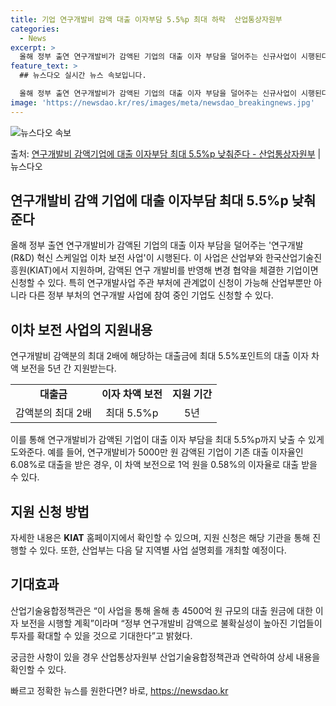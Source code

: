 ```yaml
---
title: 기업 연구개발비 감액 대출 이자부담 5.5%p 최대 하락  산업통상자원부
categories:
  - News
excerpt: >
  올해 정부 출연 연구개발비가 감액된 기업의 대출 이자 부담을 덜어주는 신규사업이 시행된다. 산업통상자원부는 …
feature_text: >
  ## 뉴스다오 실시간 뉴스 속보입니다.

  올해 정부 출연 연구개발비가 감액된 기업의 대출 이자 부담을 덜어주는 신규사업이 시행된다. 산업통상자원부는 …
image: 'https://newsdao.kr/res/images/meta/newsdao_breakingnews.jpg'
---
```


![뉴스다오 속보](https://newsdao.kr/res/images/meta/newsdao_breakingnews.jpg)

<p>출처: <a href="https://newsdao.kr/3023" rel="dofollow">연구개발비 감액기업에 대출 이자부담 최대 5.5%p 낮춰준다 - 산업통상자원부</a> | 뉴스다오</p>

<h2>연구개발비 감액 기업에 대출 이자부담 최대 5.5%p 낮춰준다</h2>

<p data-ke-size="size16">올해 정부 출연 연구개발비가 감액된 기업의 대출 이자 부담을 덜어주는 '연구개발(R&D) 혁신 스케일업 이차 보전 사업'이 시행된다. 이 사업은 산업부와 한국산업기술진흥원(KIAT)에서 지원하며, 감액된 연구 개발비를 반영해 변경 협약을 체결한 기업이면 신청할 수 있다. 특히 연구개발사업 주관 부처에 관계없이 신청이 가능해 산업부뿐만 아니라 다른 정부 부처의 연구개발 사업에 참여 중인 기업도 신청할 수 있다.</p>

<h2 data-ke-size="size26">이차 보전 사업의 지원내용</h2> 

<p data-ke-size="size16">연구개발비 감액분의 최대 2배에 해당하는 대출금에 최대 5.5%포인트의 대출 이자 차액 보전을 5년 간 지원받는다.</p>

<table>
	<tr>
		<td style="text-align: center; height: 17px;"><b>대출금</b></td>
		<td style="text-align: center; height: 17px;"><b>이자 차액 보전</b></td>
		<td style="text-align: center; height: 17px;"><b>지원 기간</b></td>
	</tr>
	<tr>
		<td style="text-align: center; height: 17px;">감액분의 최대 2배</td>
		<td style="text-align: center; height: 17px;">최대 5.5%p</td>
		<td style="text-align: center; height: 17px;">5년</td>
	</tr>
</table>

<p data-ke-size="size16">이를 통해 연구개발비가 감액된 기업이 대출 이자 부담을 최대 5.5%p까지 낮출 수 있게 도와준다. 예를 들어, 연구개발비가 5000만 원 감액된 기업이 기존 대출 이자율인 6.08%로 대출을 받은 경우, 이 차액 보전으로 1억 원을 0.58%의 이자율로 대출 받을 수 있다.</p>

<h2 data-ke-size="size26">지원 신청 방법</h2>

<p data-ke-size="size16">자세한 내용은 <b>KIAT</b> 홈페이지에서 확인할 수 있으며, 지원 신청은 해당 기관을 통해 진행할 수 있다. 또한, 산업부는 다음 달 지역별 사업 설명회를 개최할 예정이다.</p>

<h2 data-ke-size="size26">기대효과</h2>

<p data-ke-size="size16">산업기술융합정책관은 “이 사업을 통해 올해 총 4500억 원 규모의 대출 원금에 대한 이자 보전을 시행할 계획”이라며 “정부 연구개발비 감액으로 불확실성이 높아진 기업들이 투자를 확대할 수 있을 것으로 기대한다”고 밝혔다.</p>

<p data-ke-size="size16">궁금한 사항이 있을 경우 산업통상자원부 산업기술융합정책관과 연락하여 상세 내용을 확인할 수 있다.</p>

<p data-ke-size="size16"></p>
 

빠르고 정확한 뉴스를 원한다면? 바로, <a href="https://newsdao.kr" rel="dofollow">https://newsdao.kr</a>


    
